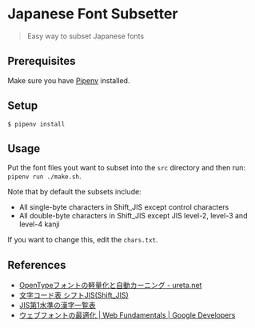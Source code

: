 # Japanese Font Subsetter

> Easy way to subset Japanese fonts

## Prerequisites

Make sure you have [Pipenv](https://pipenv.pypa.io/) installed.

## Setup

```shell
$ pipenv install
```

## Usage

Put the font files yout want to subset into the `src` directory and then run: `pipenv run ./make.sh`.

Note that by default the subsets include:

- All single-byte characters in Shift_JIS except control characters
- All double-byte characters in Shift_JIS except JIS level-2, level-3 and level-4 kanji

If you want to change this, edit the `chars.txt`.

## References

- [OpenTypeフォントの軽量化と自動カーニング - ureta.net](https://ureta.net/2017/02/tool_fonttools/)
- [文字コード表 シフトJIS(Shift_JIS)](http://charset.7jp.net/sjis.html)
- [JIS第1水準の漢字一覧表](http://kanjitisiki.com/jis1/)
- [ウェブフォントの最適化  |  Web Fundamentals  |  Google Developers](https://developers.google.com/web/fundamentals/performance/optimizing-content-efficiency/webfont-optimization)
